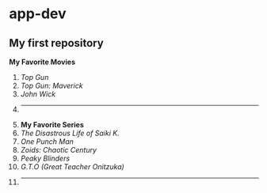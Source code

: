 # app-dev
My first repository
---
**My Favorite Movies**
1. *Top Gun*
2. *Top Gun: Maverick*
3. *John Wick*
4. ---
5. **My Favorite Series**
6. *The Disastrous Life of Saiki K.*
7. *One Punch Man*
8. *Zoids: Chaotic Century*
9. *Peaky Blinders*
10. *G.T.O (Great Teacher Onitzuka)*
12. ---
